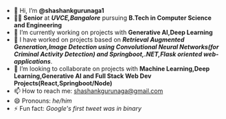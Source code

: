 
- 👋 Hi, I’m <b>@shashankgurunaga1</b>
- 🧑‍🎓 <b>Senior</b> at <b><i>UVCE,Bangalore</i></b> pursuing <b>B.Tech in Computer Science and Engineering</b>
- 🔭 I’m currently working on projects with <b>Generative AI,Deep Learning</b>
- 🌱 I have worked on projects based on <b><i> Retrieval Augmented Generation,Image Detection using Convolutional Neural Networks(for Criminal Activity Detection) and Springboot,.NET,Flask oriented web-applications</i></b>.
- 👯 I’m looking to collaborate on projects with <b> Machine Learning,Deep Learning,Generative AI and Full Stack Web Dev Projects(React,Springboot/Node)</b>
- 📫 How to reach me: shashankgurunaga@gmail.com
- 😄 Pronouns: <i>he/him</i>
- ⚡ Fun fact: <i>Google's first tweet was in binary</i>

